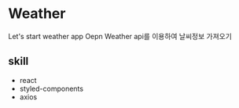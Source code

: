 # Weather

Let's start weather app
Oepn Weather api를 이용하여 날씨정보 가져오기

## skill

- react
- styled-components
- axios

